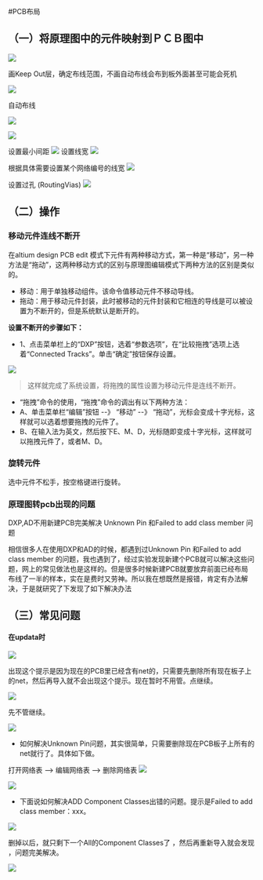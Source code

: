 #PCB布局

## （一）将原理图中的元件映射到ＰＣＢ图中
![](/assets/PCB布局.png)

画Keep Out层，确定布线范围，不画自动布线会布到板外面甚至可能会死机

![](/assets/PCB布局1.jpg)

自动布线

![](/assets/PCB布局2.png)

![](/assets/PCB布局3.jpg)

设置最小间距
![](/assets/PCB布局4.jpg)
设置线宽
![](/assets/PCB布局5.jpg)

根据具体需要设置某个网络编号的线宽
![](/assets/PCB布局6.jpg)

设置过孔 (RoutingVias)
![](/assets/PCB布局7.jpg)



## （二）操作
### 移动元件连线不断开

在altium design PCB edit 模式下元件有两种移动方式，第一种是“移动”，另一种方法是“拖动”，这两种移动方式的区别与原理图编辑模式下两种方法的区别是类似的。

* 移动：用于单独移动组件。该命令值移动元件不移动导线。
* 拖动：用于移动元件封装，此时被移动的元件封装和它相连的导线是可以被设置为不断开的，但是系统默认是断开的。

**设置不断开的步骤如下：**

* 1、点击菜单栏上的“DXP”按钮，选着“参数选项”，在“比较拖拽”选项上选着“Connected Tracks”。单击“确定”按钮保存设置。

![](/assets/PCB布局移动元件.jpg)

>这样就完成了系统设置，将拖拽的属性设置为移动元件是连线不断开。


* “拖拽”命令的使用，“拖拽”命令的调出有以下两种方法：
 * A、单击菜单栏“编辑”按钮 --》 “移动” --》 “拖动”，光标会变成十字光标，这样就可以选着想要拖拽的元件了。
 * B、在输入法为英文，然后按下E、M、D，光标随即变成十字光标，这样就可以拖拽元件了，或者M、D。


### 旋转元件

选中元件不松手，按空格键进行旋转。


### 原理图转pcb出现的问题

DXP,AD不用新建PCB完美解决 Unknown Pin 和Failed to add class member 问题

相信很多人在使用DXP和AD的时候，都遇到过Unknown Pin 和Failed to add class member 的问题，我也遇到了，经过实验发现新建个PCB就可以解决这些问题，网上的常见做法也是这样的。但是很多时候新建PCB就要放弃前面已经布局布线了一半的样本，实在是费时又劳神。所以我在想既然是报错，肯定有办法解决，于是就研究了下发现了如下解决办法

## （三）常见问题

#### 在updata时

![](/assets/PCB布局问题.jpg)

出现这个提示是因为现在的PCB里已经含有net的，只需要先删除所有现在板子上的net，然后再导入就不会出现这个提示。现在暂时不用管。点继续。

![](/assets/PCB布局问题1.jpg)

先不管继续。

![](/assets/PCB布局问题2.jpg)

* 如何解决Unknown Pin问题，其实很简单，只需要删除现在PCB板子上所有的net就行了。具体如下做。

打开网络表 --> 编辑网络表 --> 删除网络表
![](/assets/PCB布局问题3.jpg)

![](/assets/PCB布局问题4.jpg)

* 下面说如何解决ADD Component Classes出错的问题。提示是Failed to add class member：xxx。

![](/assets/PCB布局问题5.jpg)

删掉以后，就只剩下一个All的Component Classes了 ，然后再重新导入就会发现 ，问题完美解决。


![](/assets/PCB布局问题6.jpg)

